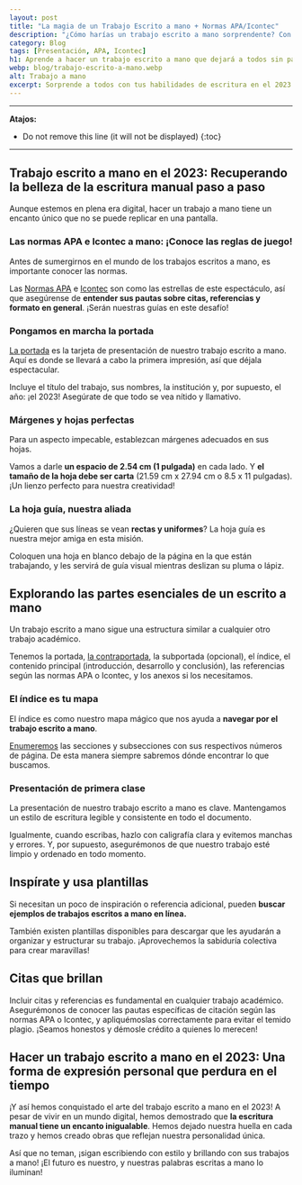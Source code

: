 ```yaml
---
layout: post
title: "La magia de un Trabajo Escrito a mano + Normas APA/Icontec"
description: "¿Cómo harías un trabajo escrito a mano sorprendente? Con las normas APA/Icontec, crea una presentación impactante.¡Entra y deslumbra con tus letras únicas! ✨"
category: Blog
tags: [Presentación, APA, Icontec]
h1: Aprende a hacer un trabajo escrito a mano que dejará a todos sin palabras en el 2023
webp: blog/trabajo-escrito-a-mano.webp
alt: Trabajo a mano
excerpt: Sorprende a todos con tus habilidades de escritura en el 2023. En este artículo, aprenderás **los pasos clave para hacer un trabajo escrito a mano increíble** y cumplir con las normas APA e Icontec. ¡Vamos a brillar con nuestros lápices y plumas!
---
```

-----

**Atajos:**
* Do not remove this line (it will not be displayed)
{:toc}

-----

## Trabajo escrito a mano en el 2023: Recuperando la belleza de la escritura manual paso a paso

Aunque estemos en plena era digital, hacer un trabajo a mano tiene un encanto único que no se puede replicar en una pantalla.

### Las normas APA e Icontec a mano: ¡Conoce las reglas de juego!

Antes de sumergirnos en el mundo de los trabajos escritos a mano, es importante conocer las normas.

Las [Normas APA]({{'normas-apa'|relative_url}}) e [Icontec]({{'normas-icontec'|relative_url}}) son como las estrellas de este espectáculo, así que asegúrense de **entender sus pautas sobre citas, referencias y formato en general**. ¡Serán nuestras guías en este desafío!

### Pongamos en marcha la portada

[La portada]({{'portada-trabajo-escrito'|relative_url}}) es la tarjeta de presentación de nuestro trabajo escrito a mano. Aquí es donde se llevará a cabo la primera impresión, así que déjala espectacular.

Incluye el título del trabajo, sus nombres, la institución y, por supuesto, el año: ¡el 2023! Asegúrate de que todo se vea nítido y llamativo.

### Márgenes y hojas perfectas

Para un aspecto impecable, establezcan márgenes adecuados en sus hojas.

Vamos a darle **un espacio de 2.54 cm (1 pulgada)** en cada lado. Y **el tamaño de la hoja debe ser carta** (21.59 cm x 27.94 cm o 8.5 x 11 pulgadas). ¡Un lienzo perfecto para nuestra creatividad!

### La hoja guía, nuestra aliada

¿Quieren que sus líneas se vean **rectas y uniformes**? La hoja guía es nuestra mejor amiga en esta misión.

Coloquen una hoja en blanco debajo de la página en la que están trabajando, y les servirá de guía visual mientras deslizan su pluma o lápiz.

## Explorando las partes esenciales de un escrito a mano

Un trabajo escrito a mano sigue una estructura similar a cualquier otro trabajo académico.

Tenemos la portada, [la contraportada]({{'contraportada-trabajo-escrito'|relative_url}}), la subportada (opcional), el índice, el contenido principal (introducción, desarrollo y conclusión), las referencias según las normas APA o Icontec, y los anexos si los necesitamos.

### El índice es tu mapa

El índice es como nuestro mapa mágico que nos ayuda a **navegar por el trabajo escrito a mano**.

[Enumeremos]({{'numeración-trabajo-escrito'|relative_url}}) las secciones y subsecciones con sus respectivos números de página. De esta manera siempre sabremos dónde encontrar lo que buscamos.

### Presentación de primera clase

La presentación de nuestro trabajo escrito a mano es clave. Mantengamos un estilo de escritura legible y consistente en todo el documento.

Igualmente, cuando escribas, hazlo con caligrafía clara y evitemos manchas y errores. Y, por supuesto, asegurémonos de que nuestro trabajo esté limpio y ordenado en todo momento.

## Inspírate y usa plantillas

Si necesitan un poco de inspiración o referencia adicional, pueden **buscar ejemplos de trabajos escritos a mano en línea.**

También existen plantillas disponibles para descargar que les ayudarán a organizar y estructurar su trabajo. ¡Aprovechemos la sabiduría colectiva para crear maravillas!

## Citas que brillan

Incluir citas y referencias es fundamental en cualquier trabajo académico. Asegurémonos de conocer las pautas específicas de citación según las normas APA o Icontec, y apliquémoslas correctamente para evitar el temido plagio. ¡Seamos honestos y démosle crédito a quienes lo merecen!

## Hacer un trabajo escrito a mano en el 2023: Una forma de expresión personal que perdura en el tiempo

¡Y así hemos conquistado el arte del trabajo escrito a mano en el 2023! A pesar de vivir en un mundo digital, hemos demostrado que **la escritura manual tiene un encanto inigualable**. Hemos dejado nuestra huella en cada trazo y hemos creado obras que reflejan nuestra personalidad única.

Así que no teman, ¡sigan escribiendo con estilo y brillando con sus trabajos a mano! ¡El futuro es nuestro, y nuestras palabras escritas a mano lo iluminan!
